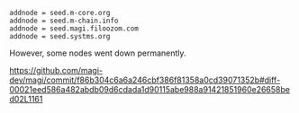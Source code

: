```
addnode = seed.m-core.org
addnode = seed.m-chain.info
addnode = seed.magi.filoozom.com
addnode = seed.systms.org
```

However, some nodes went down permanently.

https://github.com/magi-dev/magi/commit/f86b304c6a6a246cbf386f81358a0cd39071352b#diff-00021eed586a482abdb09d6cdada1d90115abe988a91421851960e26658bed02L1161
